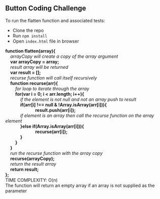 ## Button Coding Challenge

To run the flatten function and associated tests:

- Clone the repo
- Run `npm install`
- Open `index.html` file in browser

**function flatten(array){**      
  &nbsp;&nbsp;&nbsp;&nbsp;*arrayCopy will create a copy of the array argument*       
  &nbsp;&nbsp;&nbsp;&nbsp;**var arrayCopy = array;**            
  &nbsp;&nbsp;&nbsp;&nbsp;*result array will be returned*         
  &nbsp;&nbsp;&nbsp;&nbsp;**var result = [];**             
  &nbsp;&nbsp;&nbsp;&nbsp;*recurse function will call itself recursively*          
  &nbsp;&nbsp;&nbsp;&nbsp;**function recurse(arr){**       
    &nbsp;&nbsp;&nbsp;&nbsp;&nbsp;&nbsp;&nbsp;&nbsp;*for loop to iterate through the array*       
    &nbsp;&nbsp;&nbsp;&nbsp;&nbsp;&nbsp;&nbsp;&nbsp;**for(var i = 0; i < arr.length; i++){**   
      &nbsp;&nbsp;&nbsp;&nbsp;&nbsp;&nbsp;&nbsp;&nbsp;&nbsp;&nbsp;&nbsp;&nbsp;*if the element is not null and not an array push to result*                
      &nbsp;&nbsp;&nbsp;&nbsp;&nbsp;&nbsp;&nbsp;&nbsp;&nbsp;&nbsp;&nbsp;&nbsp;**if(arr[i] !== null & !Array.isArray(arr[i])){**        
        &nbsp;&nbsp;&nbsp;&nbsp;&nbsp;&nbsp;&nbsp;&nbsp;&nbsp;&nbsp;&nbsp;&nbsp;&nbsp;&nbsp;&nbsp;&nbsp;&nbsp;&nbsp;&nbsp;&nbsp;&nbsp;&nbsp;&nbsp;&nbsp;**result.push(arr[i]);**             
        &nbsp;&nbsp;&nbsp;&nbsp;&nbsp;&nbsp;&nbsp;&nbsp;&nbsp;&nbsp;&nbsp;&nbsp;*if element is an array then call the recurse function on the array element*     
      &nbsp;&nbsp;&nbsp;&nbsp;&nbsp;&nbsp;&nbsp;&nbsp;&nbsp;&nbsp;&nbsp;&nbsp;**}else if(Array.isArray(arr[i])){**           
        &nbsp;&nbsp;&nbsp;&nbsp;&nbsp;&nbsp;&nbsp;&nbsp;&nbsp;&nbsp;&nbsp;&nbsp;&nbsp;&nbsp;&nbsp;&nbsp;&nbsp;&nbsp;&nbsp;&nbsp;&nbsp;&nbsp;&nbsp;&nbsp;**recurse(arr[i]);**            
      &nbsp;&nbsp;&nbsp;&nbsp;&nbsp;&nbsp;&nbsp;&nbsp;&nbsp;&nbsp;&nbsp;&nbsp;**}**            
      &nbsp;&nbsp;&nbsp;&nbsp;&nbsp;&nbsp;&nbsp;&nbsp;**}**            
  &nbsp;&nbsp;&nbsp;&nbsp;**}**          
  &nbsp;&nbsp;&nbsp;&nbsp;*run the recurse function with the array copy*          
  &nbsp;&nbsp;&nbsp;&nbsp;**recurse(arrayCopy);**         
  &nbsp;&nbsp;&nbsp;&nbsp;*return the result array*               
  &nbsp;&nbsp;&nbsp;&nbsp;**return result;**          
**};**           
TIME COMPLEXITY: O(n)       
The function will return an empty array if an array is not supplied as the parameter      
